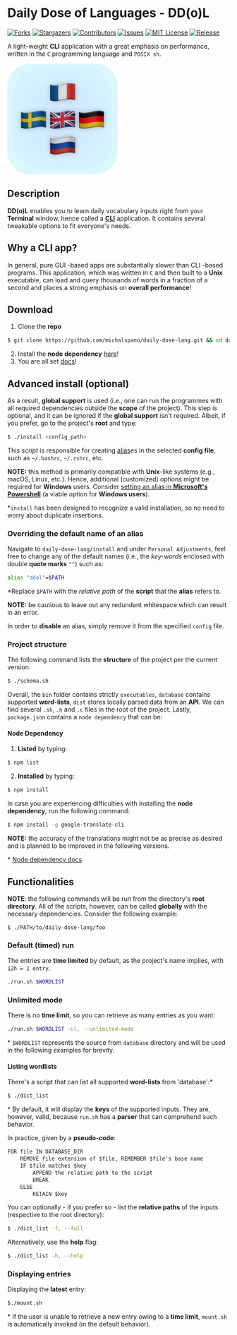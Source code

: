<!--
                    ***

                ~/README.md
    https://github.com/michalspano/daily-dose-lang
                @michalspano

                    ***
-->

# Daily Dose of Languages - DD(o)L

<!-- GitHub Shields -->
[![Forks][forks-shield]][forks-url]
[![Stargazers][stars-shield]][stars-url]
[![Contributors][contributors-shield]][contributors-url]
[![Issues][issues-shield]][issues-url]
[![MIT License][license-shield]][license-url]
[![Release][release-shield]][release-url]

A light-weight __CLI__ application with a great emphasis on performance, written in the `C` programming language and `POSIX sh`.

<!-- Formatting the icon with an HTML tag -->
<img src="docs/profile.png" width=250px height=250px>

## Description

__DD(o)L__ enables you to learn daily vocabulary inputs right from your __Terminal__ window, hence called a [__CLI__][CLI] application.
It contains several tweakable options to fit everyone's needs.

## Why a CLI app?

In general, pure GUI -based apps are substantially slower than CLI -based programs. This application, which was written in `C` and then built to a __Unix__ executable, can load and query thousands of words in a fraction of a second and places a strong emphasis on __overall performance__!

## Download
1. Clone the __repo__
```sh
$ git clone https://github.com/michalspano/daily-dose-lang.git && cd daily-dose-lang
```
2. Install the __node dependency__ [here](#node-dependency)!
3. You are all set [docs](#functionalities)!

## Advanced install (optional)

As a result, __global support__ is used (i.e., one can run the programmes with all required dependencies outside the __scope__ of the project). This step is optional, and it can be ignored if the __global support__ isn't required. Albeit, if you prefer, go to the project's __root__ and type:

```sh
$ ./install <config_path>
```

This _script_ is responsible for creating [alias][alias]es in the selected __config file__, such as `~/.bashrc`, `~/.zshrc`, etc.

__NOTE:__ this method is primarily compatible with __Unix__-like systems (e.g., macOS, Linux, etc.). Hence, additional (customized) options might be required for __Windows__ users. Consider [setting an alias in __Microsoft's Powershell__][PS1] (a viable option for __Windows users__).

\*`install` has been designed to recognize a valid installation, so no need to worry about duplicate insertions.

### Overriding the default name of an alias

Navigate to `daily-dose-lang/install` and under `Personal Adjustments`, feel
free to change any of the default names (i.e., the _key-words_ enclosed with double __quote marks__ `""`) such as:

```sh
alias "ddol"=$PATH
```

\*Replace `$PATH` with the _relative path_ of the __script__ that the __alias__ refers to.

__NOTE:__ be cautious to leave out any redundant whitespace which can result in an error.

In order to __disable__ an alias, simply remove it from the specified `config` file.

### Project structure

The following command lists the __structure__ of the project per the current version.

```sh
$ ./schema.sh
```

Overall, the `bin` folder contains strictly `executables`, `database` contains supported __word-lists__, `dist` stores locally parsed data from an __API__. We can find several `.sh`, `.h` and `.c` files in the root of the project. Lastly, `package.json` contains a `node dependency` that can be:

#### Node Dependency

1. __Listed__ by typing:
```sh
$ npm list
```

2. __Installed__ by typing:
```sh
$ npm install
```

In case you are experiencing difficulties with installing the __node dependency__, run the following command:
```sh
$ npm install -g google-translate-cli
```

__NOTE:__ the accuracy of the translations might not be as precise as desired and is planned to be improved in the following versions.

\* [Node dependency docs][NODE]

## Functionalities
__NOTE__: the following commands will be run from the directory's __root directory__.
All of the scripts, however, can be called __globally__ with the necessary dependencies. Consider the following example:

```
$ ./PATH/to/daily-dose-lang/foo
```

### Default (timed) run

The entries are __time limited__ by default, as the project's name implies, with `12h = 1 entry`.

```sh
./run.sh $WORDLIST
```

### Unlimited mode

There is no __time limit__, so you can retrieve as many entries as you want:

```sh
./run.sh $WORDLIST -ul, --unlimited-mode
```

\* `$WORDLIST` represents the source from `database` directory and will be used in the following examples for brevity.

#### Listing wordlists

There's a script that can list all supported __word-lists__ from 'database':\*

```sh
$ ./dict_list
```

\* By default, it will display the __keys__ of the supported inputs. They are, however, valid, because `run.sh` has a __parser__ that can comprehend such behavior.

In practice, given by a __pseudo-code__:

```text
FOR file IN DATABASE_DIR
    REMOVE file extension of $file, REMEMBER $file's base name
    IF $file matches $key
        APPEND the relative path to the script
        BREAK
    ELSE 
        RETAIN $key
```

You can optionally - if you prefer so - list the __relative paths__ of the inputs (respective to the root directory):

```sh
$ ./dict_list -f, --full
```

Alternatively, use the __help__ flag:

```sh
$ ./dict_list -h, --help
```

### Displaying entries

Displaying the __latest__ entry:

```sh
$./mount.sh
```

\* If the user is unable to retrieve a new entry owing to a __time limit__, `mount.sh` is automatically invoked (in the default behavior).


<!-- Links and Refs -->
[CLI]: https://en.wikipedia.org/wiki/Command-line_interface
[gblink]: https://github.com/michalspano/daily-dose-lang
[NODE]: https://www.npmjs.com/package/google-translate-cli
[alias]: https://en.wikipedia.org/wiki/Alias_(command)
[PS1]: https://docs.microsoft.com/en-us/powershell/module/microsoft.powershell.utility/set-alias?view=powershell-7.2

<!-- GitHub Shields -->
[contributors-shield]: https://img.shields.io/github/contributors/michalspano/daily-dose-lang.svg?style=for-the-badge
[contributors-url]: https://github.com/michalspano/daily-dose-lang/graphs/contributors
[forks-shield]: https://img.shields.io/github/forks/michalspano/daily-dose-lang.svg?style=for-the-badge
[forks-url]: https://github.com/michalspano/daily-dose-lang/network/members
[stars-shield]: https://img.shields.io/github/stars/michalspano/daily-dose-lang.svg?style=for-the-badge
[stars-url]: https://github.com/michalspano/daily-dose-lang/stargazers
[issues-shield]: https://img.shields.io/github/issues/michalspano/daily-dose-lang.svg?style=for-the-badge
[issues-url]: https://github.com/michalspano/daily-dose-lang/issues
[license-shield]: https://img.shields.io/github/license/michalspano/daily-dose-lang.svg?style=for-the-badge
[license-url]: https://github.com/michalspano/daily-dose-lang/blob/main/LICENSE
[release-shield]: https://img.shields.io/github/tag/michalspano/daily-dose-lang.svg?style=for-the-badge
[release-url]: https://github.com/michalspano/daily-dose-lang/releases/latest/